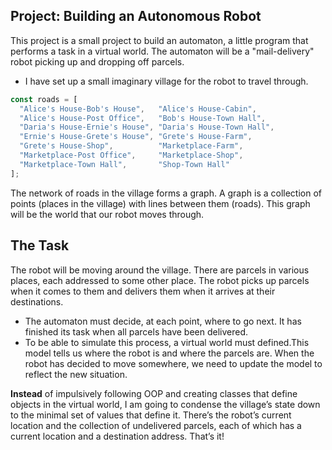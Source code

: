 ## Project: Building an Autonomous Robot

This project is a small project to build an automaton, a little program that performs a task in a virtual world. The automaton will be a "mail-delivery" robot picking up and dropping off parcels.

* I have set up a small imaginary village for the robot to travel through.
```js
const roads = [
  "Alice's House-Bob's House",   "Alice's House-Cabin",
  "Alice's House-Post Office",   "Bob's House-Town Hall",
  "Daria's House-Ernie's House", "Daria's House-Town Hall",
  "Ernie's House-Grete's House", "Grete's House-Farm",
  "Grete's House-Shop",          "Marketplace-Farm",
  "Marketplace-Post Office",     "Marketplace-Shop",
  "Marketplace-Town Hall",       "Shop-Town Hall"
];
```
The network of roads in the village forms a graph. A graph is a collection of points (places in the village) with lines between them (roads). This graph will be the world that our robot moves through.

## The Task

The robot will be moving around the village. There are parcels in various places, each addressed to some other place. The robot picks up parcels when it comes to them and delivers them when it arrives at their destinations.

* The automaton must decide, at each point, where to go next. It has finished its task when all parcels have been delivered.
* To be able to simulate this process, a virtual world must defined.This model tells us where the robot is and where the parcels are. When the robot has decided to move somewhere, we need to update the model to reflect the new situation.

**Instead** of impulsively following OOP and creating classes that define objects in the virtual world, I am going to condense the village’s state down to the minimal set of values that define it. There’s the robot’s current location and the collection of undelivered parcels, each of which has a current location and a destination address. That’s it!
